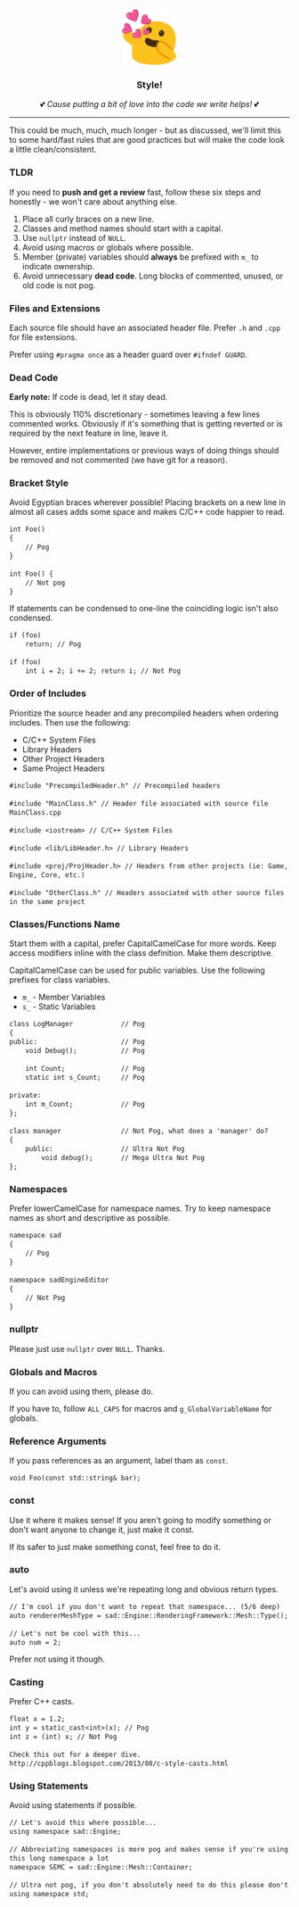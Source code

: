 <p align="center">
    <img src="../.github/assets/blob-love.png" alt="style" height="100">
</p>
<h3 align="center">Style!</h3>
<p align="center">
    💕 <i>Cause putting a bit of love into the code we write helps!</i> 💕
</p>

---

This could be much, much, much longer - but as discussed, we'll limit this to some hard/fast rules that are good practices but will make the code look a little clean/consistent.

### TLDR
If you need to **push and get a review** fast, follow these six steps and honestly - we won't care about anything else.

1. Place all curly braces on a new line.
2. Classes and method names should start with a capital.
3. Use `nullptr` instead of `NULL`.
4. Avoid using macros or globals where possible.
5. Member (private) variables should **always** be prefixed with `m_` to indicate ownership.
6. Avoid unnecessary **dead code**. Long blocks of commented, unused, or old code is not pog.

### Files and Extensions
Each source file should have an associated header file. Prefer `.h` and `.cpp` for file extensions.

Prefer using `#pragma once` as a header guard over `#ifndef GUARD`.

### Dead Code
**Early note:** If code is dead, let it stay dead. 

This is obviously 110% discretionary - sometimes leaving a few lines commented works. Obviously if it's something that is getting reverted or is required by the next feature in line, leave it.

However, entire implementations or previous ways of doing things should be removed and not commented (we have git for a reason). 

### Bracket Style
Avoid Egyptian braces wherever possible! Placing brackets on a new line in almost all cases adds some space and makes C/C++ code happier to read.

```
int Foo() 
{
    // Pog 
}

int Foo() {
    // Not pog
}
```
 
If statements can be condensed to one-line the coinciding logic isn't also condensed. 

```
if (foo)
    return; // Pog

if (foo)
    int i = 2; i += 2; return i; // Not Pog
```

### Order of Includes
Prioritize the source header and any precompiled headers when ordering includes. Then use the following:

- C/C++ System Files
- Library Headers
- Other Project Headers
- Same Project Headers

```
#include "PrecompiledHeader.h" // Precompiled headers

#include "MainClass.h" // Header file associated with source file MainClass.cpp

#include <iostream> // C/C++ System Files

#include <lib/LibHeader.h> // Library Headers

#include <proj/ProjHeader.h> // Headers from other projects (ie: Game, Engine, Core, etc.)

#include "OtherClass.h" // Headers associated with other source files in the same project
```

### Classes/Functions Name
Start them with a capital, prefer CapitalCamelCase for more words. Keep access modifiers inline with the class definition. Make them descriptive.

CapitalCamelCase can be used for public variables. Use the following prefixes for class variables.

- `m_` - Member Variables
- `s_` - Static Variables

```
class LogManager            // Pog
{
public:                     // Pog
    void Debug();           // Pog

    int Count;              // Pog
    static int s_Count;     // Pog

private:
    int m_Count;            // Pog
};

class manager               // Not Pog, what does a 'manager' do?
{
    public:                 // Ultra Not Pog
        void debug();       // Mega Ultra Not Pog
}; 
```

### Namespaces
Prefer lowerCamelCase for namespace names. Try to keep namespace names as short and descriptive as possible. 

```
namespace sad 
{
    // Pog
}

namespace sadEngineEditor
{
    // Not Pog
}
```

### nullptr
Please just use `nullptr` over `NULL`. Thanks.

### Globals and Macros
If you can avoid using them, please do.

If you have to, follow `ALL_CAPS` for macros and `g_GlobalVariableName` for globals.

### Reference Arguments
If you pass references as an argument, label tham as `const`.

```
void Foo(const std::string& bar);
```

### const
Use it where it makes sense! If you aren't going to modify something or don't want anyone to change it, just make it const.

If its safer to just make something const, feel free to do it.

### auto
Let's avoid using it unless we're repeating long and obvious return types.

```
// I'm cool if you don't want to repeat that namespace... (5/6 deep)
auto rendererMeshType = sad::Engine::RenderingFramework::Mesh::Type();

// Let's not be cool with this...
auto num = 2;
```

Prefer not using it though.

### Casting
Prefer C++ casts.

```
float x = 1.2;
int y = static_cast<int>(x); // Pog
int z = (int) x; // Not Pog

Check this out for a deeper dive.
http://cppblogs.blogspot.com/2013/08/c-style-casts.html
```

### Using Statements
Avoid using statements if possible.

```
// Let's avoid this where possible...
using namespace sad::Engine;

// Abbreviating namespaces is more pog and makes sense if you're using this long namespace a lot
namespace SEMC = sad::Engine::Mesh::Container;

// Ultra not pog, if you don't absolutely need to do this please don't
using namespace std;
```

